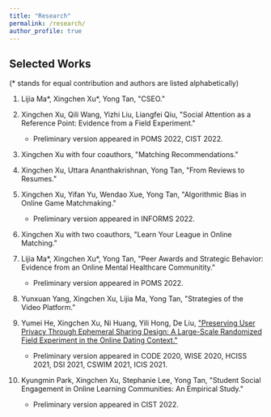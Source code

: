 ```yaml
---
title: "Research"
permalink: /research/
author_profile: true
---
```


## Selected Works
(\* stands for equal contribution and authors are listed alphabetically)

1. Lijia Ma\*, Xingchen Xu\*, Yong Tan, "CSEO."

2. Xingchen Xu, Qili Wang, Yizhi Liu, Liangfei Qiu, "Social Attention as a Reference Point: Evidence from a Field Experiment."
    - Preliminary version appeared in POMS 2022, CIST 2022.

3. Xingchen Xu with four coauthors, "Matching Recommendations."

4. Xingchen Xu, Uttara Ananthakrishnan, Yong Tan, "From Reviews to Resumes."

5. Xingchen Xu, Yifan Yu, Wendao Xue, Yong Tan, "Algorithmic Bias in Online Game Matchmaking."
    - Preliminary version appeared in INFORMS 2022.

6. Xingchen Xu with two coauthors, "Learn Your League in Online Matching."

7. Lijia Ma\*, Xingchen Xu\*, Yong Tan, "Peer Awards and Strategic Behavior: Evidence from an Online Mental Healthcare Communitity."
    - Preliminary version appeared in POMS 2022.

8. Yunxuan Yang, Xingchen Xu, Lijia Ma, Yong Tan, "Strategies of the Video Platform."

9. Yumei He, Xingchen Xu, Ni Huang, Yili Hong, De Liu, ["Preserving User Privacy Through Ephemeral Sharing Design: A Large-Scale Randomized Field Experiment in the Online Dating Context."](https://papers.ssrn.com/sol3/papers.cfm?abstract_id=3740782)
    - Preliminary version appeared in CODE 2020, WISE 2020, HCISS 2021, DSI 2021, CSWIM 2021, ICIS 2021.

10. Kyungmin Park, Xingchen Xu, Stephanie Lee, Yong Tan, "Student Social Engagement in Online Learning Communities: An Empirical Study."
    - Preliminary version appeared in CIST 2022.
